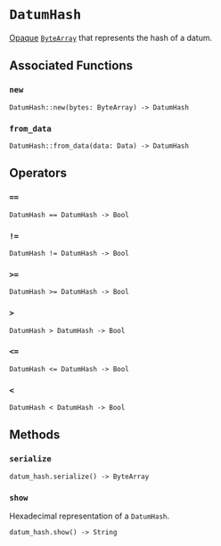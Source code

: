 # `DatumHash`

[Opaque](https://en.wikipedia.org/wiki/Opaque_data_type) [`ByteArray`](./bytearray.md) that represents the hash of a datum.

## Associated Functions

### `new`

```helios
DatumHash::new(bytes: ByteArray) -> DatumHash
```

### `from_data`

```helios
DatumHash::from_data(data: Data) -> DatumHash
```

## Operators

### `==`

```helios
DatumHash == DatumHash -> Bool
```

### `!=`

```helios
DatumHash != DatumHash -> Bool
```

### `>=`

```helios
DatumHash >= DatumHash -> Bool
```

### `>`

```helios
DatumHash > DatumHash -> Bool
```

### `<=`

```helios
DatumHash <= DatumHash -> Bool
```

### `<`

```helios
DatumHash < DatumHash -> Bool
```

## Methods

### `serialize`

```helios
datum_hash.serialize() -> ByteArray
```

### `show`

Hexadecimal representation of a `DatumHash`.

```helios
datum_hash.show() -> String
```
